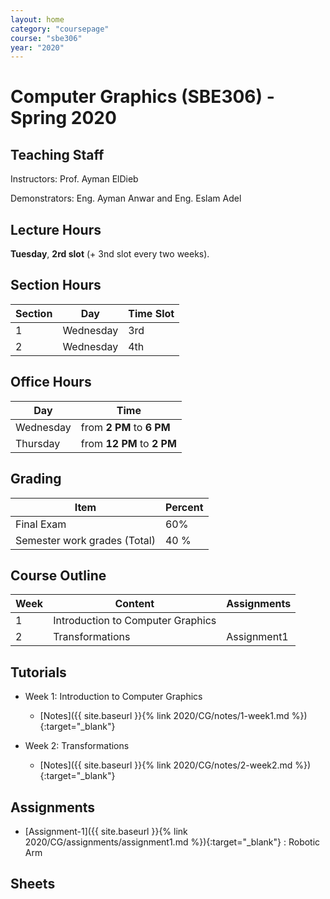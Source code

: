 ```yaml
---
layout: home
category: "coursepage"
course: "sbe306"
year: "2020"
---
```


# Computer  Graphics \(SBE306\) - Spring 2020

## Teaching Staff

Instructors: Prof. Ayman ElDieb

Demonstrators:  Eng. Ayman Anwar and Eng. Eslam Adel  

## Lecture Hours

**Tuesday**, **2rd slot** (+ 3nd slot every two weeks).

## Section Hours

| Section | Day | Time Slot |
|---------|-----|-----------|
|   1     | Wednesday | 3rd |
|   2     | Wednesday | 4th |

## Office Hours

| Day | Time |
|-----|-----------|
| Wednesday | from **2 PM** to **6 PM** |
| Thursday | from **12 PM** to **2 PM** |

## Grading

| Item | Percent  |
|-----|-----------|
| Final Exam | 60%  |
| Semester work grades (Total) | 40 % |


## Course Outline

| Week | Content |  Assignments
|------|-----------------|-----|
|   1  | Introduction to Computer Graphics| |
|   2  | Transformations | Assignment1 |

## Tutorials

* Week 1: Introduction to Computer Graphics
    * [Notes]({{ site.baseurl }}{% link 2020/CG/notes/1-week1.md %}){:target="_blank"}

* Week 2: Transformations
    * [Notes]({{ site.baseurl }}{% link 2020/CG/notes/2-week2.md %}){:target="_blank"}

<!-- * Week 3: Projection
    * [Notes]({{ site.baseurl }}{% link 2019/CG/notes/3-week3.md %}){:target="_blank"}

* Week 4: Camera Transformation
    * [Notes]({{ site.baseurl }}{% link 2019/CG/notes/4-week4.md %}){:target="_blank"}

* Week 5: Ray Casting, Lighting and Animation
    * [Notes]({{ site.baseurl }}{% link 2019/CG/notes/5-week5.md %}){:target="_blank"}

* Week 6: Texture mapping and object loading
    * [Notes](https://github.com/sbme-tutorials/SBE306-Computer-Graphics-Tutorials/tree/master/Tutorial-05)

* Week 7: Medical Visualization & Volume Rendering 
    * [Notes]({{ site.baseurl }}{% link 2019/CG/notes/7-week7.md %}){:target="_blank"}

* Week 8: Visualization Toolkit (VTK)
    * [Slides]({{ site.baseurl }}{% link 2019/CG/presentations/8_week8/index.md %}){:target="_blank"}

* Week 9: Revision
    * [Notes](https://github.com/sbme-tutorials/SBE306-Computer-Graphics-Tutorials/blob/master/Revision.ipynb){:target="_blank"} -->

## Assignments

* [Assignment-1]({{ site.baseurl }}{% link 2020/CG/assignments/assignment1.md %}){:target="_blank"} : Robotic Arm 

<!-- * [Assignment-2]({{ site.baseurl }}{% link 2019/CG/assignments/assignment2.md %}){:target="_blank"} : Full Body 

* [Assignment-3]({{ site.baseurl }}{% link 2019/CG/assignments/assignment3.md %}){:target="_blank"} : Animation, Coloring and Texture mapping 

* [Assignment-4]({{ site.baseurl }}{% link 2019/CG/assignments/assignment4.md %}){:target="_blank"} : Volume Rendering (VTK)  -->

## Sheets 

<!-- * [Review Sheet]({{ site.baseurl }}{% link 2019/CG/notes/SBE-306B-Computer-Systems-III-Review-Sheet-I.pdf%}){:target="_blank"}  -->

